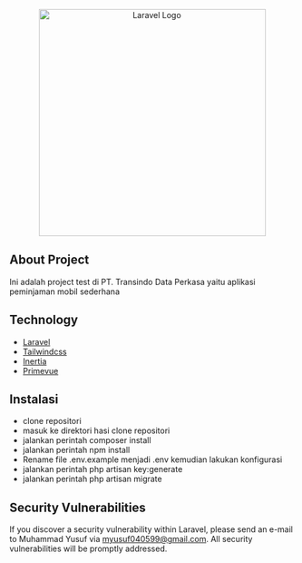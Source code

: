 <p align="center"><a href="https://laravel.com" target="_blank"><img src="https://raw.githubusercontent.com/laravel/art/master/logo-lockup/5%20SVG/2%20CMYK/1%20Full%20Color/laravel-logolockup-cmyk-red.svg" width="400" alt="Laravel Logo"></a></p>

## About Project

Ini adalah project test di PT. Transindo Data Perkasa yaitu aplikasi peminjaman mobil sederhana

## Technology

-   [Laravel](https://laravel.com/)
-   [Tailwindcss](https://tailwindcss.com)
-   [Inertia](https://inertiajs.com)
-   [Primevue](https://primevue.org)

## Instalasi

- clone repositori
- masuk ke direktori hasi clone repositori
- jalankan perintah composer install
- jalankan perintah npm install
- Rename file .env.example menjadi .env kemudian lakukan konfigurasi
- jalankan perintah php artisan key:generate
- jalankan perintah php artisan migrate

## Security Vulnerabilities

If you discover a security vulnerability within Laravel, please send an e-mail to Muhammad Yusuf via [myusuf040599@gmail.com](mailto:myusuf040599@gmail.com). All security vulnerabilities will be promptly addressed.
